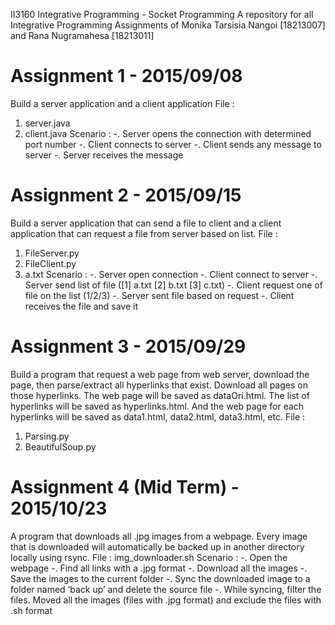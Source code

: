 II3160 Integrative Programming - Socket Programming
A repository for all Integrative Programming Assignments of Monika Tarsisia Nangoi [18213007] and Rana Nugramahesa [18213011]

# Assignment 1 - 2015/09/08
Build a server application and a client application
File :
1) server.java
2) client.java
Scenario :
-. Server opens the connection with determined port number
-. Client connects to server
-. Client sends any message to server
-. Server receives the message

# Assignment 2 - 2015/09/15
Build a server application that can send a file to client and a client application that can request a file from server based on list.
File :
1) FileServer.py
2) FileClient.py
3) a.txt
Scenario :
-. Server open connection
-. Client connect to server
-. Server send list of file ([1] a.txt [2] b.txt [3] c.txt)
-. Client request one of file on the list (1/2/3)
-. Server sent file based on request
-. Client receives the file and save it 

# Assignment 3 - 2015/09/29
Build a program that request a web page from web server, download the page, then parse/extract all hyperlinks that exist. Download all pages on those hyperlinks. The web page will be saved as dataOri.html. The list of hyperlinks will be saved as hyperlinks.html. And the web page for each hyperlinks will be saved as data1.html, data2.html, data3.html, etc.
File :
1) Parsing.py
2) BeautifulSoup.py

# Assignment 4 (Mid Term) - 2015/10/23
A program that downloads all .jpg images from a webpage. Every image that is downloaded will automatically be backed up in another directory locally using rsync.
File :
  img_downloader.sh
Scenario :
-. Open the webpage
-. Find all links with a .jpg format
-. Download all the images
-. Save the images to the current folder
-. Sync the downloaded image to a folder named ‘back up’ and delete the source file
-. While syncing, filter the files. Moved all the images (files with .jpg format) and    exclude the files with .sh format

